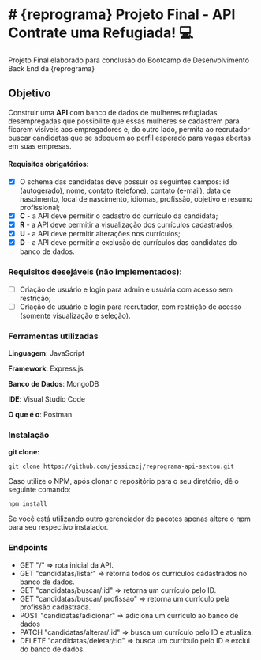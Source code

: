 # # {reprograma} Projeto Final - API Contrate uma Refugiada! :computer:
Projeto Final elaborado para conclusão do Bootcamp de Desenvolvimento Back End da {reprograma}

## Objetivo

Construir uma **API** com banco de dados de mulheres refugiadas desempregadas que possibilite que essas mulheres se cadastrem para ficarem visíveis aos empregadores e, do outro lado, permita ao recrutador buscar candidatas que se adequem ao perfil esperado para vagas abertas em suas empresas.

#### Requisitos obrigatórios:

- [x] O schema das candidatas deve possuir os seguintes campos: id (autogerado), nome, contato (telefone), contato (e-mail), data de nascimento, local de nascimento, idiomas, profissão, objetivo e resumo profissional;
- [x] **C** - a API deve permitir o cadastro do currículo da candidata;
- [x] **R** - a API deve permitir a visualização dos currículos cadastrados;
- [x] **U** - a API deve permitir alterações nos currículos;
- [x] **D** - a API deve permitir a exclusão de currículos das candidatas do banco de dados.

### Requisitos desejáveis (não implementados):

- [ ] Criação de usuário e login para admin e usuária com acesso sem restrição;
- [ ] Criação de usuário e login para recrutador, com restrição de acesso (somente visualização e seleção).

### Ferramentas utilizadas

**Linguagem**: JavaScript

**Framework**: Express.js

**Banco de Dados**: MongoDB

**IDE**: Visual Studio Code

**O que é o**: Postman

### Instalação

**git clone:**

```git clone https://github.com/jessicacj/reprograma-api-sextou.git```

Caso utilize o NPM, após clonar o repositório para o seu diretório, dê o seguinte comando:

```npm install```

Se você está utilizando outro gerenciador de pacotes apenas altere o npm para seu respectivo instalador.

### Endpoints

- GET "/" => rota inicial da API.
- GET "candidatas/listar" => retorna todos os currículos cadastrados no banco de dados.
- GET "candidatas/buscar/:id" => retorna um currículo pelo ID.
- GET "candidatas/buscar/:profissao" => retorna um currículo pela profissão cadastrada.
- POST "candidatas/adicionar" => adiciona um currículo ao banco de dados
- PATCH "candidatas/alterar/:id" => busca um currículo pelo ID e atualiza.
- DELETE "candidatas/deletar/:id" => busca um currículo pelo ID e exclui do banco de dados.
